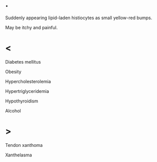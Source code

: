 # .

Suddenly appearing lipid-laden histiocytes as small yellow-red bumps.

May be itchy and painful.

# <

Diabetes mellitus

Obesity

Hypercholesterolemia

Hypertriglyceridemia

Hypothyroidism

Alcohol

# >

Tendon xanthoma

Xanthelasma
